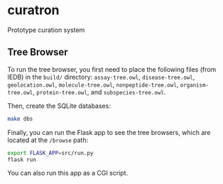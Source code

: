 # curatron
Prototype curation system

## Tree Browser

To run the tree browser, you first need to place the following files (from IEDB) in the `build/` directory: `assay-tree.owl`, `disease-tree.owl`, `geolocation.owl`, `molecule-tree.owl`, `nonpeptide-tree.owl`, `organism-tree.owl`, `protein-tree.owl`, and `subspecies-tree.owl`.

Then, create the SQLite databases:
```bash
make dbs
```

Finally, you can run the Flask app to see the tree browsers, which are located at the `/browse` path:
```bash
export FLASK_APP=src/run.py
flask run
```

You can also run this app as a CGI script.
